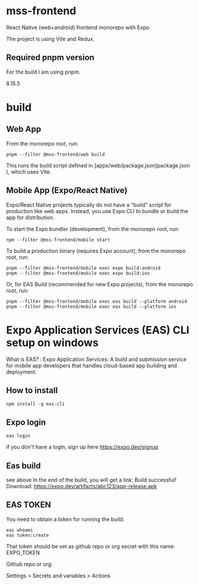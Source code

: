 # mss-frontend
React Native (web+android) frontend monorepo with Expo

The project is using Vite and Redux.

## Required pnpm version

For the build I am using pnpm.

8.15.5

# build

## Web App

From the monorepo root, run:

```
pnpm --filter @mss-frontend/web build
```
This runs the build script defined in [apps/web/package.json]package.json ), which uses Vite.

## Mobile App (Expo/React Native)

Expo/React Native projects typically do not have a "build" script for production like web apps.
Instead, you use Expo CLI to bundle or build the app for distribution.

To start the Expo bundler (development), from the monorepo root, run:

```
npm --filter @mss-frontend/mobile start
```

To build a production binary (requires Expo account), from the monorepo root, run:

```
pnpm --filter @mss-frontend/mobile exec expo build:android
pnpm --filter @mss-frontend/mobile exec expo build:ios
```

Or, for EAS Build (recommended for new Expo projects), from the monorepo root, run:
```
pnpm --filter @mss-frontend/mobile exec eas build --platform android
pnpm --filter @mss-frontend/mobile exec eas build --platform ios
```

# Expo Application Services (EAS) CLI setup on windows

What is EAS? : Expo Application Services: A build and submission service for mobile app developers that handles cloud-based app building and deployment. 

## How to install

```
npm install -g eas-cli
```

## Expo login

```
eas login
```

if you don't have a login, sign up here https://expo.dev/signup

## Eas build 

see above
In the end of the build, you will get a link:
Build successful! Download: https://expo.dev/artifacts/abc123/app-release.apk

## EAS TOKEN

You need to obtain a token for running the build:

```
eas whoami
eas token:create
```

That token should be set as github repo or org secret with this name: EXPO_TOKEN 

Github repo or org:

Settings > Secrets and variables > Actions